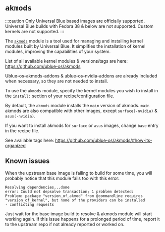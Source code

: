 # `akmods`

:::caution
Only Universal Blue based images are officially supported. Universal Blue builds with Fedora 38 & below are not supported. Custom kernels are not supported.
:::

The [`akmods`](https://github.com/ublue-os/akmods) module is a tool used for managing and installing kernel modules built by Universal Blue. It simplifies the installation of kernel modules, improving the capabilities of your system.

List of all available kernel modules & versions/tags are here:   
https://github.com/ublue-os/akmods

Ublue-os-akmods-addons & ublue-os-nvidia-addons are already included when necessary, so they are not needed to install.

To use the `akmods` module, specify the kernel modules you wish to install in the `install:` section of your recipe/configuration file.

By default, the `akmods` module installs the `main` version of akmods.
`main` akmods are also compatible with other images, except `surface(-nvidia)` & `asus(-nvidia)`.

If you want to install akmods for `surface` or `asus` images, change `base` entry in the recipe file.

See available tags here: https://github.com/ublue-os/akmods/#how-its-organized

## Known issues

When the upstream base image is failing to build for some time, you will probably notice that this module fails too with this error:
```
Resolving dependencies...done
error: Could not depsolve transaction; 1 problem detected:
Problem: package "version_of_akmod" from @commandline requires "version_of_kernel", but none of the providers can be installed
- conflicting requests
```

Just wait for the base image build to resolve & akmods module will start working again.
If this issue happens for a prolonged period of time, report it to the upstream repo if not already reported or worked on.
